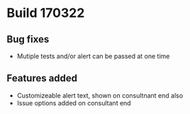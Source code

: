 # Build 170322
## Bug fixes
- Mutiple tests and/or alert can be passed at one time
## Features added
- Customizeable alert text, shown on consultnant end also
- Issue options added on consultant end